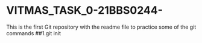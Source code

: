 # VITMAS_TASK_0-21BBS0244-
This is the first Git repository with the readme file to practice some of the git commands
##1.git init
